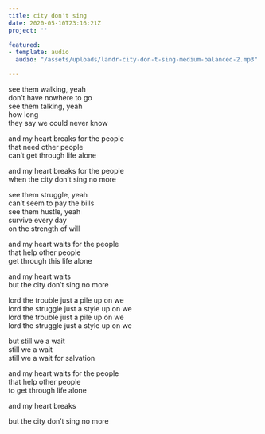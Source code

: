 ```yaml
---
title: city don't sing
date: 2020-05-10T23:16:21Z
project: ''

featured:
- template: audio
  audio: "/assets/uploads/landr-city-don-t-sing-medium-balanced-2.mp3"

---
```

see them walking, yeah  
don’t have nowhere to go  
see them talking, yeah  
how long  
they say we could never know

and my heart breaks for the people  
that need other people  
can’t get through life alone

and my heart breaks for the people  
when the city don’t sing no more

see them struggle, yeah  
can’t seem to pay the bills  
see them hustle, yeah  
survive every day  
on the strength of will

and my heart waits for the people  
that help other people  
get through this life alone

and my heart waits  
but the city don’t sing no more

lord the trouble just a pile up on we  
lord the struggle just a style up on we  
lord the trouble just a pile up on we  
lord the struggle just a style up on we

but still we a wait  
still we a wait  
still we a wait for salvation

and my heart waits for the people  
that help other people  
to get through life alone

and my heart breaks  

but the city don’t sing no more
